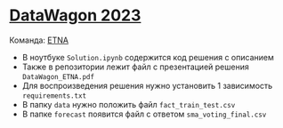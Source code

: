 # [DataWagon 2023](https://datawagon.ru/)

Команда: [ETNA](https://github.com/etna-team/etna) 

- В ноутбуке `Solution.ipynb` cодержится код решения с описанием
- Также в репозитории лежит файл с презентацией решения `DataWagon_ETNA.pdf`
- Для воспроизведения решения нужно установить 1 зависимость `requirements.txt`
- В папку `data` нужно положить файл `fact_train_test.csv`
- В папке `forecast` появится файл с ответом `sma_voting_final.csv`
